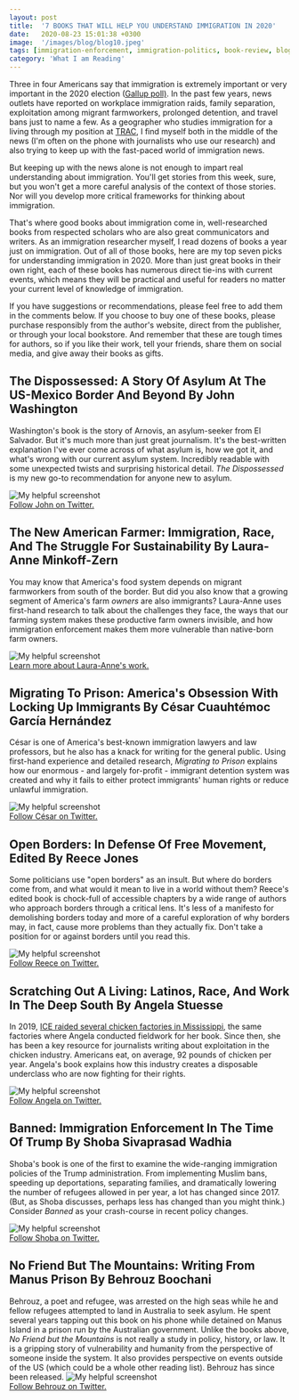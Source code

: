 ```yaml
---
layout: post
title:  '7 BOOKS THAT WILL HELP YOU UNDERSTAND IMMIGRATION IN 2020'
date:   2020-08-23 15:01:38 +0300
image:  '/images/blog/blog10.jpeg' 
tags: [immigration-enforcement, immigration-politics, book-review, blog]
category: 'What I am Reading'
---
```

Three in four Americans say that immigration is extremely important or very important in the 2020 election ([Gallup poll)](https://news.gallup.com/poll/276932/several-issues-tie-important-2020-election.aspx). In the past few years, news outlets have reported on workplace immigration raids, family separation, exploitation among migrant farmworkers, prolonged detention, and travel bans just to name a few. As a geographer who studies immigration for a living through my position at [TRAC](https://trac.syr.edu/), I find myself both in the middle of the news (I'm often on the phone with journalists who use our research) and also trying to keep up with the fast-paced world of immigration news.

But keeping up with the news alone is not enough to impart real understanding about immigration. You'll get stories from this week, sure, but you won't get a more careful analysis of the context of those stories. Nor will you develop more critical frameworks for thinking about immigration.

That's where good books about immigration come in, well-researched books from respected scholars who are also great communicators and writers. As an immigration researcher myself, I read dozens of books a year just on immigration. Out of all of those books, here are my top seven picks for understanding immigration in 2020. More than just great books in their own right, each of these books has numerous direct tie-ins with current events, which means they will be practical and useful for readers no matter your current level of knowledge of immigration.

If you have suggestions or recommendations, please feel free to add them in the comments below. If you choose to buy one of these books, please purchase responsibly from the author's website, direct from the publisher, or through your local bookstore. And remember that these are tough times for authors, so if you like their work, tell your friends, share them on social media, and give away their books as gifts.

The Dispossessed: A Story Of Asylum At The US-Mexico Border And Beyond By John Washington
-----------------------------------------------------------------------------------------

Washington's book is the story of Arnovis, an asylum-seeker from El Salvador. But it's much more than just great journalism. It's the best-written explanation I've ever come across of what asylum is, how we got it, and what's wrong with our current asylum system. Incredibly readable with some unexpected twists and surprising historical detail. *The Dispossessed* is my new go-to recommendation for anyone new to asylum.

![My helpful screenshot](/images/blog/blog10-1.jpg)
<br>
[Follow John on Twitter.](https://twitter.com/jbwashing)


The New American Farmer: Immigration, Race, And The Struggle For Sustainability By Laura-Anne Minkoff-Zern
----------------------------------------------------------------------------------------------------------

You may know that America's food system depends on migrant farmworkers from south of the border. But did you also know that a growing segment of America's farm *owners* are also immigrants? Laura-Anne uses first-hand research to talk about the challenges they face, the ways that our farming system makes these productive farm owners invisible, and how immigration enforcement makes them more vulnerable than native-born farm owners.

![My helpful screenshot](/images/blog/blog10-2.jpg)
<br>
[Learn more about Laura-Anne's work.](https://www.drminkoffzern.com/)

Migrating To Prison: America's Obsession With Locking Up Immigrants By César Cuauhtémoc García Hernández
--------------------------------------------------------------------------------------------------------

César is one of America's best-known immigration lawyers and law professors, but he also has a knack for writing for the general public. Using first-hand experience and detailed research, *Migrating to Prison* explains how our enormous - and largely for-profit - immigrant detention system was created and why it fails to either protect immigrants' human rights or reduce unlawful immigration.

![My helpful screenshot](/images/blog/blog10-3.jpg)
<br>
[Follow César on Twitter.](https://twitter.com/crimmigration)



Open Borders: In Defense Of Free Movement, Edited By Reece Jones
----------------------------------------------------------------

Some politicians use "open borders" as an insult. But where do borders come from, and what would it mean to live in a world without them? Reece's edited book is chock-full of accessible chapters by a wide range of authors who approach borders through a critical lens. It's less of a manifesto for demolishing borders today and more of a careful exploration of why borders may, in fact, cause more problems than they actually fix. Don't take a position for or against borders until you read this.

![My helpful screenshot](/images/blog/blog10-4.jpg)
<br>
[Follow Reece on Twitter.](https://twitter.com/reecejhawaii)

Scratching Out A Living: Latinos, Race, And Work In The Deep South By Angela Stuesse
------------------------------------------------------------------------------------

In 2019, [ICE raided several chicken factories in Mississippi](https://www.nytimes.com/2019/12/28/us/mississippi-ice-raids-poultry-plants.html), the same factories where Angela conducted fieldwork for her book. Since then, she has been a key resource for journalists writing about exploitation in the chicken industry. Americans eat, on average, 92 pounds of chicken per year. Angela's book explains how this industry creates a disposable underclass who are now fighting for their rights.

![My helpful screenshot](/images/blog/blog10-5.jpg)
<br>
[Follow Angela on Twitter.](https://twitter.com/astuesse)

Banned: Immigration Enforcement In The Time Of Trump By Shoba Sivaprasad Wadhia
-------------------------------------------------------------------------------

Shoba's book is one of the first to examine the wide-ranging immigration policies of the Trump administration. From implementing Muslim bans, speeding up deportations, separating families, and dramatically lowering the number of refugees allowed in per year, a lot has changed since 2017. (But, as Shoba discusses, perhaps less has changed than you might think.) Consider *Banned* as your crash-course in recent policy changes.

![My helpful screenshot](/images/blog/blog10-6.jpg)
<br>
[Follow Shoba on Twitter.](https://twitter.com/shobawadhia)


No Friend But The Mountains: Writing From Manus Prison By Behrouz Boochani
--------------------------------------------------------------------------

Behrouz, a poet and refugee, was arrested on the high seas while he and fellow refugees attempted to land in Australia to seek asylum. He spent several years tapping out this book on his phone while detained on Manus Island in a prison run by the Australian government. Unlike the books above, *No Friend but the Mountains* is not really a study in policy, history, or law. It is a gripping story of vulnerability and humanity from the perspective of someone inside the system. It also provides perspective on events outside of the US (which could be a whole other reading list). Behrouz has since been released.
![My helpful screenshot](/images/blog/blog10-7.jpg)
<br>
[Follow Behrouz on Twitter.](https://twitter.com/BehrouzBoochani)